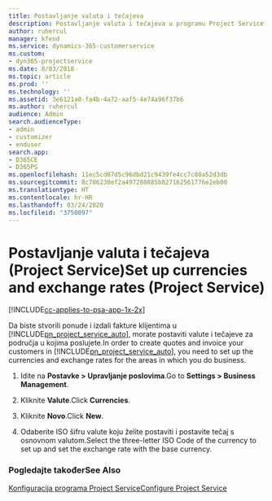 ```yaml
---
title: Postavljanje valuta i tečajeva
description: Postavljanje valuta i tečajeva u programu Project Service
author: ruhercul
manager: kfend
ms.service: dynamics-365-customerservice
ms.custom:
- dyn365-projectservice
ms.date: 8/03/2018
ms.topic: article
ms.prod: ''
ms.technology: ''
ms.assetid: 3e6121a8-fa4b-4a72-aaf5-4e74a96f37b6
ms.author: ruhercul
audience: Admin
search.audienceType:
- admin
- customizer
- enduser
search.app:
- D365CE
- D365PS
ms.openlocfilehash: 11ec5cd87d5c96dbd21c9439fe4cc7c80a52d3db
ms.sourcegitcommit: 8c786230ef2a497280885b827162561776e2eb00
ms.translationtype: HT
ms.contentlocale: hr-HR
ms.lasthandoff: 03/24/2020
ms.locfileid: "3750097"
---
```

# <a name="set-up-currencies-and-exchange-rates-project-service"></a><span data-ttu-id="8d869-103">Postavljanje valuta i tečajeva (Project Service)</span><span class="sxs-lookup"><span data-stu-id="8d869-103">Set up currencies and exchange rates (Project Service)</span></span>

[!INCLUDE[cc-applies-to-psa-app-1x-2x](../includes/cc-applies-to-psa-app-1x-2x.md)]

<span data-ttu-id="8d869-104">Da biste stvorili ponude i izdali fakture klijentima u [!INCLUDE[pn_project_service_auto](../includes/pn-project-service-auto.md)], morate postaviti valute i tečajeve za područja u kojima poslujete.</span><span class="sxs-lookup"><span data-stu-id="8d869-104">In order to create quotes and invoice your customers in [!INCLUDE[pn_project_service_auto](../includes/pn-project-service-auto.md)], you need to set up the currencies and exchange rates for the areas in which you do business.</span></span>  
  
1.  <span data-ttu-id="8d869-105">Idite na **Postavke > Upravljanje poslovima**.</span><span class="sxs-lookup"><span data-stu-id="8d869-105">Go to **Settings > Business Management**.</span></span>  
  
2.  <span data-ttu-id="8d869-106">Kliknite **Valute**.</span><span class="sxs-lookup"><span data-stu-id="8d869-106">Click **Currencies**.</span></span>  
  
3.  <span data-ttu-id="8d869-107">Kliknite **Novo**.</span><span class="sxs-lookup"><span data-stu-id="8d869-107">Click **New**.</span></span>  
  
4.  <span data-ttu-id="8d869-108">Odaberite ISO šifru valute koju želite postaviti i postavite tečaj s osnovnom valutom.</span><span class="sxs-lookup"><span data-stu-id="8d869-108">Select the three-letter ISO Code of the currency to set up and set the exchange rate with the base currency.</span></span>  
  
### <a name="see-also"></a><span data-ttu-id="8d869-109">Pogledajte također</span><span class="sxs-lookup"><span data-stu-id="8d869-109">See Also</span></span>  
 [<span data-ttu-id="8d869-110">Konfiguracija programa Project Service</span><span class="sxs-lookup"><span data-stu-id="8d869-110">Configure Project Service</span></span>](../project-service/configure.md)
